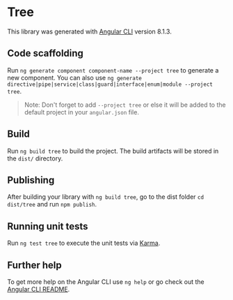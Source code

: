# Tree

This library was generated with [Angular CLI](https://github.com/angular/angular-cli) version 8.1.3.

## Code scaffolding

Run `ng generate component component-name --project tree` to generate a new component. You can also use `ng generate directive|pipe|service|class|guard|interface|enum|module --project tree`.
> Note: Don't forget to add `--project tree` or else it will be added to the default project in your `angular.json` file. 

## Build

Run `ng build tree` to build the project. The build artifacts will be stored in the `dist/` directory.

## Publishing

After building your library with `ng build tree`, go to the dist folder `cd dist/tree` and run `npm publish`.

## Running unit tests

Run `ng test tree` to execute the unit tests via [Karma](https://karma-runner.github.io).

## Further help

To get more help on the Angular CLI use `ng help` or go check out the [Angular CLI README](https://github.com/angular/angular-cli/blob/master/README.md).

